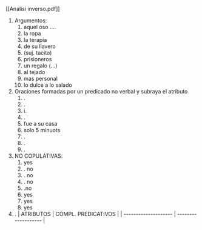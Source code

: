 [[Analisi inverso.pdf]]
1. Argumentos:
	1. aquel oso ....
	2. la ropa 
	3. la terapia
	4. de su llavero
	5. (suj. tacito) 
	9. prisioneros
	10. un regalo (...)
	11. al tejado
	12. mas personal
	13. lo dulce a lo salado
2. Oraciones formadas por un predicado no verbal y subraya el atributo
	1. .
	2. .
	3. i.
	4. .
	5. fue a su casa
	6. solo 5 minuots
	7. .
	8. .
	9. .
3. NO COPULATIVAS:
	1. yes
	2. . no
	3. . no
	4. . no
	5. .no
	6. yes
	7. yes
	8. yes
4. .
	| ATRIBUTOS            | COMPL. PREDICATIVOS |
	| -------------------- | ------------------- |
	

